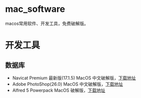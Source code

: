 # mac_software
macos常用软件、开发工具，免费破解版。

# 开发工具

## 数据库

- Navicat Premium 最新版(17.1.5) MacOS 中文破解版，[下载地址](https://cgfw.top/navicatApp.html)
- Adobe PhotoShop(26.0) MacOS 中文破解版，[下载地址](https://cgfw.top/photoshop.html)
- Alfred 5 Powerpack MacOS 破解版，[下载地址](https://cgfw.top/alfred5.html)
